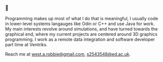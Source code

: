 ### 👋
Programming makes up most of what I do that is meaningful, I usually code in lower-level systems langauges like Odin or C++ and use Java for work.
My main interests revolve around simulations, and have turned towards the graphical end, where my current projects are centered around 3D graphics programming.
I work as a remote data integration and software developer part time at Ventriks.

Reach me at west.a.robbie@gmail.com, s2543548@ed.ac.uk.
